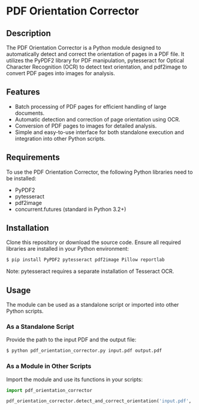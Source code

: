 # PDF Orientation Corrector

## Description

The PDF Orientation Corrector is a Python module designed to automatically detect and correct the orientation of pages in a PDF file. It utilizes the PyPDF2 library for PDF manipulation, pytesseract for Optical Character Recognition (OCR) to detect text orientation, and pdf2image to convert PDF pages into images for analysis.

## Features

- Batch processing of PDF pages for efficient handling of large documents.
- Automatic detection and correction of page orientation using OCR.
- Conversion of PDF pages to images for detailed analysis.
- Simple and easy-to-use interface for both standalone execution and integration into other Python scripts.

## Requirements

To use the PDF Orientation Corrector, the following Python libraries need to be installed:

- PyPDF2
- pytesseract
- pdf2image
- concurrent.futures (standard in Python 3.2+)

## Installation

Clone this repository or download the source code. Ensure all required libraries are installed in your Python environment:

```bash
$ pip install PyPDF2 pytesseract pdf2image Pillow reportlab
```

Note: pytesseract requires a separate installation of Tesseract OCR.

## Usage

The module can be used as a standalone script or imported into other Python scripts.

### As a Standalone Script

Provide the path to the input PDF and the output file:

```bash
$ python pdf_orientation_corrector.py input.pdf output.pdf
```

### As a Module in Other Scripts

Import the module and use its functions in your scripts:

```python
import pdf_orientation_corrector

pdf_orientation_corrector.detect_and_correct_orientation('input.pdf', 'output.pdf')
```
